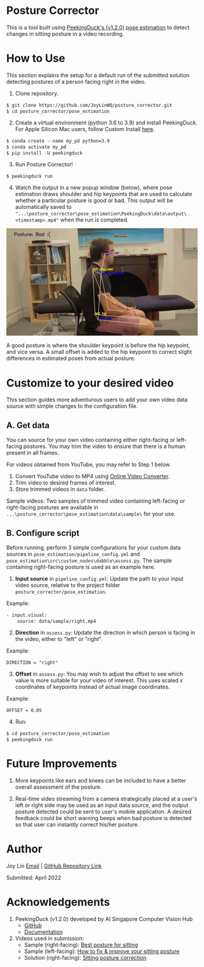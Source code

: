 # Posture Corrector
This is a tool built using [PeekingDuck's (v1.2.0)](https://github.com/aimakerspace/PeekingDuck) [pose estimation](https://peekingduck.readthedocs.io/en/latest/tutorials/01_hello_cv.html#pose-estimation) to detect changes in sitting posture in a video recording.

# How to Use
This section explains the setup for a default run of the submitted solution detecting postures of a person facing right in the video.

1. Clone repository.
```
$ git clone https://github.com/JoyLinWQ/posture_corrector.git
$ cd posture_corrector/pose_estimation
```

2. Create a virtual environment (python 3.6 to 3.9) and install PeekingDuck. For Apple Silicon Mac users, follow Custom Install [here](https://peekingduck.readthedocs.io/en/latest/getting_started/03_custom_install.html#apple-silicon-mac-installation).
```
$ conda create --name my_pd python=3.9
$ conda activate my_pd
$ pip install -U peekingduck 
```

3. Run Posture Corrector!
```
$ peekingduck run
```

4. Watch the output in a new popup window (below), where pose estimation draws shoulder and hip keypoints that are used to calculate whether a particular posture is good or bad. This output will be automatically saved to `"...\posture_corrector\pose_estimation\PeekingDuck\data\output\<timestamp>.mp4"` when the run is completed.

![solution_gif](https://github.com/JoyLinWQ/posture_corrector/blob/main/pose_estimation/PeekingDuck/data/output/solution/right-Trim.gif)


A good posture is where the shoulder keypoint is before the hip keypoint, and vice versa. A small offset is added to the hip keypoint to correct slight differences in estimated poses from actual posture.

# Customize to your desired video
This section guides more adventurous users to add your own video data source with simple changes to the configuration file.

## A. Get data
You can source for your own video containing either right-facing or left-facing postures. You may trim the video to ensure that there is a human present in all frames.

For videos obtained from YouTube, you may refer to Step 1 below.
1. Convert YouTube video to MP4 using [Online Video Converter](https://onlinevideoconverter.pro/en28/youtube-downloader-mp4).
2. Trim video to desired frames of interest.
3. Store trimmed videos in `data` folder.

Sample videos:
Two samples of trimmed video containing left-facing or right-facing postures are available in `...\posture_corrector\pose_estimation\data\sample\` for your use.

## B. Configure script
Before running, perform 3 simple configurations for your custom data sources in `pose_estimation/pipeline_config.yml` and `pose_estimation\src\custom_nodes\dabble\assess.py`. The sample containing right-facing posture is used as an example here.

1. **Input source** in `pipeline_config.yml`:
Update the path to your input video source, relative to the project folder `posture_corrector/pose_estimation`.

Example:
```
- input.visual:
    source: data/sample/right.mp4
```

2. **Direction** in `assess.py`:
Update the direction in which person is facing in the video, either to "left" or "right".

Example:
```
DIRECTION = "right"
```

3. **Offset** in `assess.py`:
You may wish to adjust the offset to see which value is more suitable for your video of interest. This uses scaled x coordinates of keypoints instead of actual image coordinates.

Example:
```
OFFSET = 0.05
```

4. Run:
```
$ cd posture_corrector/pose_estimation
$ peekingduck run
```

# Future Improvements
1. More keypoints like ears and knees can be included to have a better overall assessment of the posture. 

2. Real-time video streaming from a camera strategically placed at a user's left or right side may be used as an input data source, and the output posture detected could be sent to user's mobile application. A desired feedback could be short warning beeps when bad posture is detected so that user can instantly correct his/her posture.

# Author
Joy Lin [Email](jlwq07@hotmail.com) | [GitHub Repository Link](https://github.com/JoyLinWQ/posture_corrector)

Submitted: April 2022

# Acknowledgements
1. PeekingDuck (v1.2.0) developed by AI Singapore Computer Vision Hub
    - [GitHub](https://github.com/aimakerspace/PeekingDuck)
    - [Documentation](https://peekingduck.readthedocs.io/en/latest/)
2. Videos used in submission:
    - Sample (right-facing): [Best posture for sitting](https://www.youtube.com/watch?v=TOd_e5iZ9tM)
    - Sample (left-facing): [How to fix & improve your sitting posture](https://www.youtube.com/watch?v=2ArrRPr2huU)
    - Solution (right-facing): [Sitting posture correction](https://www.youtube.com/watch?v=IWUJbYS5VnU)
